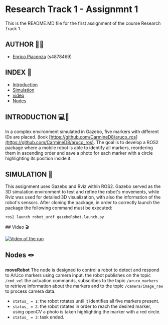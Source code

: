 # Research Track 1 - Assignmnt 1
This is the README.MD file for the first assignment of the course Research Track 1.

## AUTHOR 👨‍💻
* [Enrico Piacenza](https://github.com/EnricoPiacenza) (s4878469)

## INDEX 🔖

* [Introduction](#introduction)
* [Simulation](#simulator)
* [video](#video)
* [Nodes](#nodes)

<div id='introduction'/>

## INTRODUCTION 💻📝
In a complex environment simulated in Gazebo, five markers with different IDs are placed. (look [https://github.com/CarmineD8/aruco_ros](https://github.com/CarmineD8/aruco_ros). 
The goal is to develop a ROS2 package where a mobile robot is able to identify all markers, reordering them in ascending order and save a photo for each marker with a circle highlighting its position inside it.

<div id='simulator'/>

## SIMULATION 🏁
This assignment uses Gazebo and Rviz within ROS2. Gazebo served as the 3D simulation environment to test and refine the robot's movements, while Rviz was used for detailed 3D visualization, with also the information of the robot's sensors. 
After cloning the package, in order to correctly launch the package the following command must be executed:

```bash
ros2 launch robot_urdf gazeboRobot.launch.py
```

<div id='video'>
## Video 🎬

[![Video of the run](https://img.youtube.com/vi/KSw2tHTPgws/hqdefault.jpg)](https://youtu.be/KSw2tHTPgws)

<div id='nodes'/>
 
## Nodes 🪢

**moveRobot**
The node is designed to control a robot to detect and respond to ArUco markers using camera input. the robot publishes on the topic ```/cmd_vel``` the actuation commands, subscribes to the topic ```/aruco_markers``` to retrieve information about the markers and to the topic ```/camera/image_raw``` to process camera data.

- ```status_ = 1```: the robot rotates until it identifies all five markers present. 
- ```status_ = 2```: the robot rotates in order to reach the desired marker, using openCV a photo is taken highlighting the marker with a red circle.
- ```status_ = 3```: task ended.

